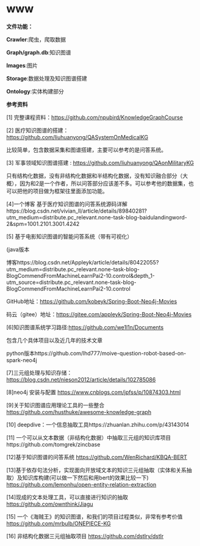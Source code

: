 # www

**文件功能：**

**Crawler**:爬虫，爬取数据

**Graph/graph.db**:知识图谱

**Images**:图片

**Storage**:数据处理及知识图谱搭建

**Ontology**:实体构建部分







**参考资料**

[1] 完整课程资料：https://github.com/npubird/KnowledgeGraphCourse

[2] 医疗知识图谱的搭建：https://github.com/liuhuanyong/QASystemOnMedicalKG

比较简单，包含数据采集和图谱搭建，主要可以参考的是问答系统。

[3] 军事领域知识图谱搭建 : https://github.com/liuhuanyong/QAonMilitaryKG

只有结构化数据，没有非结构化数据和半结构化数据，没有知识融合部分（大概），因为和2是一个作者，所以问答部分应该差不多。可以参考他的数据集，也可以把他的项目做为框架往里面添加功能。

[4]一个博客 基于医疗知识图谱的问答系统源码详解https://blog.csdn.net/vivian_ll/article/details/89840281?utm_medium=distribute.pc_relevant.none-task-blog-baidulandingword-2&spm=1001.2101.3001.4242

[5] 基于电影知识图谱的智能问答系统（带有可视化）

(java版本

博客https://blog.csdn.net/Appleyk/article/details/80422055?utm_medium=distribute.pc_relevant.none-task-blog-BlogCommendFromMachineLearnPai2-10.control&depth_1-utm_source=distribute.pc_relevant.none-task-blog-BlogCommendFromMachineLearnPai2-10.control

GitHub地址：https://github.com/kobeyk/Spring-Boot-Neo4j-Movies

码云（gitee）地址：https://gitee.com/appleyk/Spring-Boot-Neo4j-Movies

[6]知识图谱系统学习路径:https://github.com/we1l1n/Documents

包含几个具体项目以及近几年的技术文章

python版本https://github.com/lhd777/moive-question-robot-based-on-spark-neo4j

[7]三元组处理与知识存储：https://blog.csdn.net/nieson2012/article/details/102785086

[8]neo4j 安装与配置 https://www.cnblogs.com/jpfss/p/10874303.html

[9]关于知识图谱应用理论工具的一些整合 https://github.com/husthuke/awesome-knowledge-graph

[10] deepdive：一个信息抽取工具https://zhuanlan.zhihu.com/p/43143014

[11] 一个可以从文本数据（非结构化数据）中抽取三元组的知识库项目https://github.com/tomgrek/zincbase

[12]基于知识图谱的问答系统 https://github.com/WenRichard/KBQA-BERT

[13]基于依存句法分析，实现面向开放域文本的知识三元组抽取（实体和关系抽取）及知识库构建(可以做一下然后和用bert的效果比较一下) https://github.com/lemonhu/open-entity-relation-extraction

[14]现成的文本处理工具，可以直接进行知识的抽取 https://github.com/ownthink/Jiagu

[15] 一个《海贼王》的知识图谱，和我们的项目过程类似，非常有参考价值 https://github.com/mrbulb/ONEPIECE-KG

[16] 非结构化数据三元组抽取项目 https://github.com/dstlry/dstlr